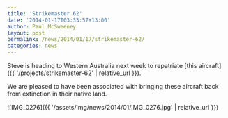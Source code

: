 ```yaml
---
title: 'Strikemaster 62'
date: '2014-01-17T03:33:57+13:00'
author: Paul McSweeney
layout: post
permalink: /news/2014/01/17/strikemaster-62/
categories: news
---
```


Steve is heading to Western Australia next week to repatriate [this aircraft]({{ '/projects/strikemaster-62' | relative_url }}). 

We are pleased to have been associated with bringing these aircraft back from extinction in their native land.

![IMG_0276]({{ '/assets/img/news/2014/01/IMG_0276.jpg' | relative_url }})
